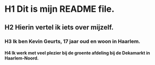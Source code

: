 # H1  Dit is mijn README file.
##  H2 Hierin vertel ik iets over mijzelf.
###  H3 Ik ben Kevin Geurts, 17 jaar oud en woon in Haarlem.
####  H4 Ik werk met veel plezier bij de groente afdeling bij de Dekamarkt in Haarlem-Noord.
